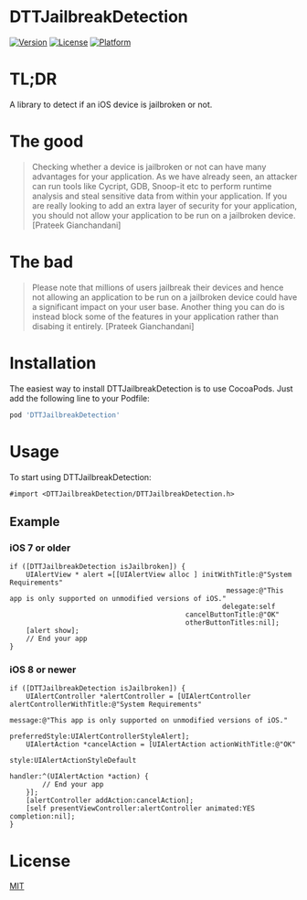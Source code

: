 DTTJailbreakDetection
=====================

[![Version](https://img.shields.io/cocoapods/v/DTTJailbreakDetection.svg?style=flat)](http://cocoadocs.org/docsets/DTTJailbreakDetection)
[![License](https://img.shields.io/cocoapods/l/DTTJailbreakDetection.svg?style=flat)](http://cocoadocs.org/docsets/DTTJailbreakDetection)
[![Platform](https://img.shields.io/cocoapods/p/DTTJailbreakDetection.svg?style=flat)](http://cocoadocs.org/docsets/DTTJailbreakDetection)

# TL;DR

A library to detect if an iOS device is jailbroken or not.

# The good

> Checking whether a device is jailbroken or not can have many advantages for your application. As we have already seen, an attacker can run tools like Cycript, GDB, Snoop-it etc to perform runtime analysis and steal sensitive data from within your application. If you are really looking to add an extra layer of security for your application, you should not allow your application to be run on a jailbroken device. [Prateek Gianchandani]

# The bad

> Please note that millions of users jailbreak their devices and hence not allowing an application to be run on a jailbroken device could have a significant impact on your user base. Another thing you can do is instead block some of the features in your application rather than disabing it entirely. [Prateek Gianchandani]

# Installation

The easiest way to install DTTJailbreakDetection is to use CocoaPods. Just add the following line to your Podfile:

```ruby
pod 'DTTJailbreakDetection'
```

# Usage

To start using DTTJailbreakDetection:

```obj-c
#import <DTTJailbreakDetection/DTTJailbreakDetection.h>
```

## Example

### iOS 7 or older

```obj-c
if ([DTTJailbreakDetection isJailbroken]) {
    UIAlertView * alert =[[UIAlertView alloc ] initWithTitle:@"System Requirements"
                                                     message:@"This app is only supported on unmodified versions of iOS."
                                                    delegate:self
                                           cancelButtonTitle:@"OK"
                                           otherButtonTitles:nil];
    [alert show];
    // End your app
}
```

### iOS 8 or newer

```obj-c
if ([DTTJailbreakDetection isJailbroken]) {
    UIAlertController *alertController = [UIAlertController alertControllerWithTitle:@"System Requirements"
                                                                             message:@"This app is only supported on unmodified versions of iOS."
                                                                      preferredStyle:UIAlertControllerStyleAlert];
    UIAlertAction *cancelAction = [UIAlertAction actionWithTitle:@"OK"
                                                           style:UIAlertActionStyleDefault
                                                         handler:^(UIAlertAction *action) {
        // End your app
    }];
    [alertController addAction:cancelAction];
    [self presentViewController:alertController animated:YES completion:nil];
}
```

# License

[MIT](http://thi.mit-license.org/)
